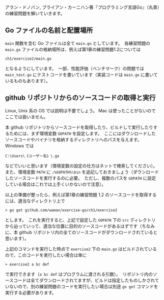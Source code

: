 アラン・ドノバン, ブライアン・カーニハン著『プログラミング言語Go』（丸善）の練習問題を解いていきます。

## Go ファイルの名前と配置場所
`main` 関数を含む Go ファイルは全て `main.go` としています。　各練習問題の `main.go` ファイルの格納場所は、例えば第1章の練習問題1.2については

  `ch1/exercise2/main.go`
  
となるようにしています。　一部、性能評価（ベンチマーク）の問題では `main_test.go` にテストコードを書いています（実装コードは `main.go` に書いているものもあります）。

## github リポジトリからのソースコードの取得と実行
Linux, Unix 系の OS では説明は不要でしょう。 Mac は使ったことがないのでここでは扱いません。

本 github リポジトリからソースコードを取得したり、ビルドして実行したりするためには、まず環境変数 `GOPATH` を設定します。　ここにはダウンロードしたソースコードやバイナリを格納するディレクトリへのパスを与えます。　Windows では

  `C:\Users\《ユーザー名》\.go`
  
などでいいと思います（環境変数の設定の仕方はネットで検索してください）。　また、環境変数 `PATH` に `;%GOPATH%\bin` を追記しておきましょう（ダウンロードしたソースコードを実行するのに必要。　ただし、複数のパスを `GOPATH` に設定している場合はこれでは上手くいかないので注意）。

以上の準備が整ったら、例えば第1章の練習問題 1.2 のソースコードを取得するには、適当なディレクトリ上で

  `> go get github.com/waman/exercise-go/ch1/exercise2`
  
とします。　これを実行すると、上記で設定した `GOPATH` 下の `src` ディレクトリから辿っていって、適当な位置に目的のソースコードがあるはずです（ちなみに、本 github リポジトリ内の全てのソースコードがダウンロードされていると思います）。

上記のコマンドを実行した時点で `exercise2` 下の `main.go` はビルドされているので、このコードを実行したい場合は単に

  `> exercise2 a bc def`
  
で実行できます（`a bc def` はプログラムに渡される引数）。　リポジトリ内のソースコードは全てダウンロードされてますが、ビルドは指定したものしかされていないので、別の練習問題のコードを実行したい場合は別途 `go get` コマンドを実行する必要があります。